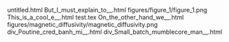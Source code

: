 untitled.html
But_I_must_explain_to__.html
figures/figure_1/figure_1.png
This_is_a_cool_e__.html
test.tex
On_the_other_hand_we__.html
figures/magnetic_diffusivity/magnetic_diffusivity.png
div_Poutine_cred_banh_mi__.html
div_Small_batch_mumblecore_man__.html